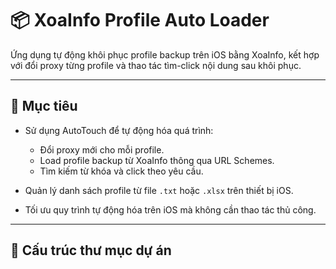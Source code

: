 # 📦 XoaInfo Profile Auto Loader

Ứng dụng tự động khôi phục profile backup trên iOS bằng XoaInfo, kết hợp với đổi proxy từng profile và thao tác tìm-click nội dung sau khôi phục.

---

## 🚀 Mục tiêu

- Sử dụng AutoTouch để tự động hóa quá trình:
  - Đổi proxy mới cho mỗi profile.
  - Load profile backup từ XoaInfo thông qua URL Schemes.
  - Tìm kiếm từ khóa và click theo yêu cầu.

- Quản lý danh sách profile từ file `.txt` hoặc `.xlsx` trên thiết bị iOS.

- Tối ưu quy trình tự động hóa trên iOS mà không cần thao tác thủ công.

---

## 📂 Cấu trúc thư mục dự án

